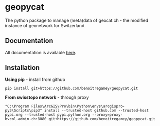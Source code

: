 # geopycat
The python package to manage (meta)data of geocat.ch - the modified instance of geonetwork for
Switzerland.
## Documentation
All documentation is available [here](https://benoitregamey.github.io/geopycat).
## Installation
**Using pip** -  install from github
```
pip install git+https://github.com/benoitregamey/geopycat.git
```
**From swisstopo network** - through proxy
```
"C:\Program Files\ArcGIS\Pro\bin\Python\envs\arcgispro-py3\Scripts\pip3" install --trusted-host github.com --trusted-host pypi.org --trusted-host pypi.python.org --proxy=proxy-bvcol.admin.ch:8080 git+https://github.com/benoitregamey/geopycat.git
```
